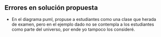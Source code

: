 ## Errores en solución propuesta

- En el diagrama puml, propuse a estudiantes como una clase que herada de examen, pero en el ejemplo dado no se contempla a los estudiantes como parte del universo, por ende yo tampoco los consideré.
